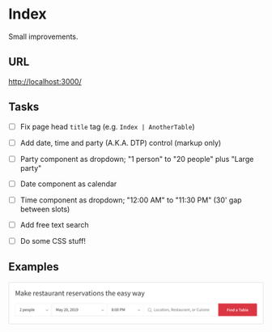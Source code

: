 # Index

Small improvements.

## URL

[http://localhost:3000/](http://localhost:3000/)

## Tasks

- [ ] Fix page head `title` tag (e.g. `Index | AnotherTable`)

- [ ] Add date, time and party (A.K.A. DTP) control (markup only)

- [ ] Party component as dropdown; "1 person" to "20 people" plus "Large party"

- [ ] Date component as calendar

- [ ] Time component as dropdown; "12:00 AM" to "11:30 PM" (30' gap between slots)

- [ ] Add free text search

- [ ] Do some CSS stuff!

## Examples

![DTP](dtp.png "DTP")
